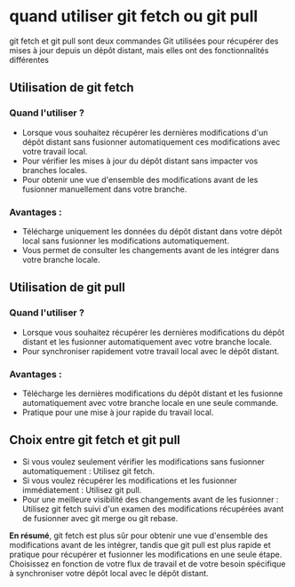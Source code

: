 # quand utiliser git fetch ou git pull

git fetch et git pull sont deux commandes Git utilisées pour récupérer des mises à jour depuis un dépôt distant, mais elles ont des fonctionnalités différentes 

## Utilisation de git fetch 

### Quand l'utiliser ?

* Lorsque vous souhaitez récupérer les dernières modifications d'un dépôt distant sans fusionner automatiquement ces modifications avec votre travail local.
* Pour vérifier les mises à jour du dépôt distant sans impacter vos branches locales.
* Pour obtenir une vue d'ensemble des modifications avant de les fusionner manuellement dans votre branche.

### Avantages :

* Télécharge uniquement les données du dépôt distant dans votre dépôt local sans fusionner les modifications automatiquement.
* Vous permet de consulter les changements avant de les intégrer dans votre branche locale.

## Utilisation de git pull 

### Quand l'utiliser ?

* Lorsque vous souhaitez récupérer les dernières modifications du dépôt distant et les fusionner automatiquement avec votre branche locale.
* Pour synchroniser rapidement votre travail local avec le dépôt distant.

### Avantages :

* Télécharge les dernières modifications du dépôt distant et les fusionne automatiquement avec votre branche locale en une seule commande.
* Pratique pour une mise à jour rapide du travail local.


## Choix entre git fetch et git pull
* Si vous voulez seulement vérifier les modifications sans fusionner automatiquement : Utilisez git fetch.
* Si vous voulez récupérer les modifications et les fusionner immédiatement : Utilisez git pull.
* Pour une meilleure visibilité des changements avant de les fusionner : Utilisez git fetch suivi d'un examen des modifications récupérées avant de fusionner avec git merge ou git rebase.

**En résumé**, git fetch est plus sûr pour obtenir une vue d'ensemble des modifications avant de les intégrer, tandis que git pull est plus rapide et pratique pour récupérer et fusionner les modifications en une seule étape. Choisissez en fonction de votre flux de travail et de votre besoin spécifique à synchroniser votre dépôt local avec le dépôt distant.